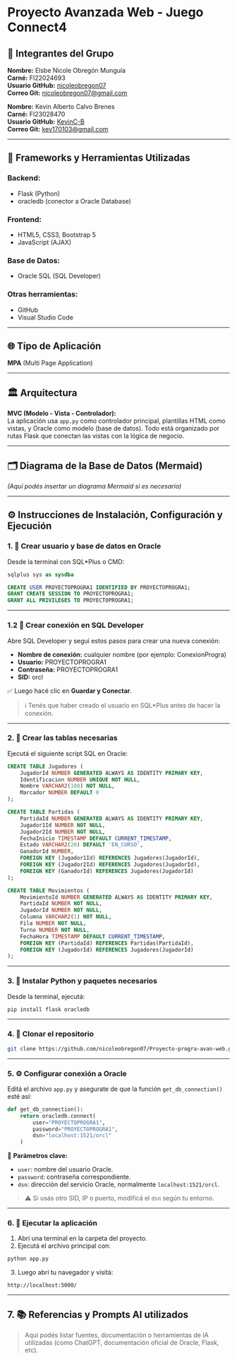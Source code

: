 # Proyecto Avanzada Web - Juego Connect4

## 👥 Integrantes del Grupo

**Nombre:** Elsbe Nicole Obregón Munguía  
**Carné:** FI22024693  
**Usuario GitHub:** [nicoleobregon07](https://github.com/nicoleobregon07)  
**Correo Git:** nicoleobregon07@gmail.com

**Nombre:** Kevin Alberto Calvo Brenes  
**Carné:** FI23028470  
**Usuario GitHub:** [KevinC-B](https://github.com/KevinC-B)  
**Correo Git:** kev170103@gmail.com

---

## 🧰 Frameworks y Herramientas Utilizadas

### Backend:
- Flask (Python)
- oracledb (conector a Oracle Database)

### Frontend:
- HTML5, CSS3, Bootstrap 5
- JavaScript (AJAX)

### Base de Datos:
- Oracle SQL (SQL Developer)

### Otras herramientas:
- GitHub
- Visual Studio Code

---

## 🌐 Tipo de Aplicación
**MPA** (Multi Page Application)

---

## 🏛️ Arquitectura

**MVC (Modelo - Vista - Controlador):**  
La aplicación usa `app.py` como controlador principal, plantillas HTML como vistas, y Oracle como modelo (base de datos). Todo está organizado por rutas Flask que conectan las vistas con la lógica de negocio.

---

## 🗂️ Diagrama de la Base de Datos (Mermaid)
*(Aquí podés insertar un diagrama Mermaid si es necesario)*

---

## ⚙️ Instrucciones de Instalación, Configuración y Ejecución

### 1. 🧱 Crear usuario y base de datos en Oracle

Desde la terminal con SQL*Plus o CMD:

```sql
sqlplus sys as sysdba

CREATE USER PROYECTOPROGRA1 IDENTIFIED BY PROYECTOPROGRA1;
GRANT CREATE SESSION TO PROYECTOPROGRA1;
GRANT ALL PRIVILEGES TO PROYECTOPROGRA1;
```

---

### 1.2 📄 Crear conexión en SQL Developer

Abre SQL Developer y seguí estos pasos para crear una nueva conexión:

- **Nombre de conexión:** cualquier nombre (por ejemplo: ConexionProgra)
- **Usuario:** PROYECTOPROGRA1
- **Contraseña:** PROYECTOPROGRA1
- **SID:** orcl

✅ Luego hacé clic en **Guardar y Conectar**.

> ℹ️ Tenés que haber creado el usuario en SQL*Plus antes de hacer la conexión.

---

### 2. 🧱 Crear las tablas necesarias

Ejecutá el siguiente script SQL en Oracle:

```sql
CREATE TABLE Jugadores (
    JugadorId NUMBER GENERATED ALWAYS AS IDENTITY PRIMARY KEY,
    Identificacion NUMBER UNIQUE NOT NULL,
    Nombre VARCHAR2(100) NOT NULL,
    Marcador NUMBER DEFAULT 0
);

CREATE TABLE Partidas (
    PartidaId NUMBER GENERATED ALWAYS AS IDENTITY PRIMARY KEY,
    Jugador1Id NUMBER NOT NULL,
    Jugador2Id NUMBER NOT NULL,
    FechaInicio TIMESTAMP DEFAULT CURRENT_TIMESTAMP,
    Estado VARCHAR2(20) DEFAULT 'EN_CURSO',
    GanadorId NUMBER,
    FOREIGN KEY (Jugador1Id) REFERENCES Jugadores(JugadorId),
    FOREIGN KEY (Jugador2Id) REFERENCES Jugadores(JugadorId),
    FOREIGN KEY (GanadorId) REFERENCES Jugadores(JugadorId)
);

CREATE TABLE Movimientos (
    MovimientoId NUMBER GENERATED ALWAYS AS IDENTITY PRIMARY KEY,
    PartidaId NUMBER NOT NULL,
    JugadorId NUMBER NOT NULL,
    Columna VARCHAR2(1) NOT NULL,
    Fila NUMBER NOT NULL,
    Turno NUMBER NOT NULL,
    FechaHora TIMESTAMP DEFAULT CURRENT_TIMESTAMP,
    FOREIGN KEY (PartidaId) REFERENCES Partidas(PartidaId),
    FOREIGN KEY (JugadorId) REFERENCES Jugadores(JugadorId)
);
```

---

### 3. 🐍 Instalar Python y paquetes necesarios

Desde la terminal, ejecutá:

```bash
pip install flask oracledb
```

---

### 4. 📂 Clonar el repositorio

```bash
git clone https://github.com/nicoleobregon07/Proyecto-progra-avan-web.git
```

---

### 5. ⚙️ Configurar conexión a Oracle

Editá el archivo `app.py` y asegurate de que la función `get_db_connection()` esté así:

```python
def get_db_connection():
    return oracledb.connect(
        user="PROYECTOPROGRA1",
        password="PROYECTOPROGRA1",
        dsn="localhost:1521/orcl"
    )
```

📌 **Parámetros clave:**
- `user`: nombre del usuario Oracle.
- `password`: contraseña correspondiente.
- `dsn`: dirección del servicio Oracle, normalmente `localhost:1521/orcl`.

> ⚠️ Si usás otro SID, IP o puerto, modificá el `dsn` según tu entorno.

---

### 6. 🚀 Ejecutar la aplicación

1. Abrí una terminal en la carpeta del proyecto.
2. Ejecutá el archivo principal con:

```bash
python app.py
```

3. Luego abrí tu navegador y visitá:

```
http://localhost:5000/
```

---

## 7. 📚 Referencias y Prompts AI utilizados

> Aquí podés listar fuentes, documentación o herramientas de IA utilizadas (como ChatGPT, documentación oficial de Oracle, Flask, etc).
